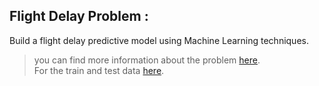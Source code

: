 ## Flight Delay Problem :
Build a flight delay predictive model using Machine Learning techniques.  
> you can find more information about the problem [here](https://zindi.africa/competitions/ai-tunisia-hack-5-predictive-analytics-challenge-2).  
> For the train and test data [here](https://zindi.africa/competitions/ai-tunisia-hack-5-predictive-analytics-challenge-2/data).  
